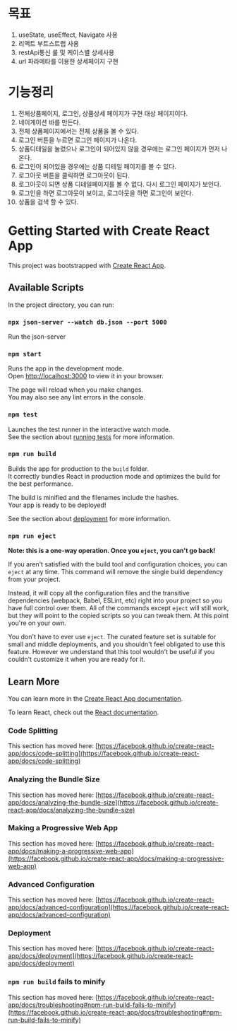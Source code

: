 
# 목표
1. useState, useEffect, Navigate 사용
2. 리액트 부트스트랩 사용
3. restApi통신 룰 및 케이스별 상세사용
4. url 파라메타를 이용한 상세페이지 구현

# 기능정리
1. 전체상품페이지, 로그인, 상품상세 페이지가 구현 대상 페이지이다.
2. 네이게이션 바를 만든다.
3. 전체 상품페이지에서는 전체 상품을 볼 수 있다.
4. 로그인 버튼을 누르면 로그인 페이지가 나온다.
5. 상품디테일을 눌렀으나 로그인이 되어있지 않을 경우에는 로그인 페이지가 먼저 나온다.
6. 로그인이 되어있을 경우에는 상품 디테일 페이지를 볼 수 있다.
7. 로그아웃 버튼을 클릭하면 로그아웃이 된다.
8. 로그아웃이 되면 상품 디테일페이지를 볼 수 없다. 다시 로그인 페이지가 보인다.
9. 로그인을 하면 로그아웃이 보이고, 로그아웃을 하면 로그인이 보인다.
10. 상품을 검색 할 수 있다.
 

# Getting Started with Create React App

This project was bootstrapped with [Create React App](https://github.com/facebook/create-react-app).

## Available Scripts

In the project directory, you can run:

### `npx json-server --watch db.json --port 5000`
Run the json-server

### `npm start`

Runs the app in the development mode.\
Open [http://localhost:3000](http://localhost:3000) to view it in your browser.

The page will reload when you make changes.\
You may also see any lint errors in the console.

### `npm test`

Launches the test runner in the interactive watch mode.\
See the section about [running tests](https://facebook.github.io/create-react-app/docs/running-tests) for more information.

### `npm run build`

Builds the app for production to the `build` folder.\
It correctly bundles React in production mode and optimizes the build for the best performance.

The build is minified and the filenames include the hashes.\
Your app is ready to be deployed!

See the section about [deployment](https://facebook.github.io/create-react-app/docs/deployment) for more information.

### `npm run eject`

**Note: this is a one-way operation. Once you `eject`, you can't go back!**

If you aren't satisfied with the build tool and configuration choices, you can `eject` at any time. This command will remove the single build dependency from your project.

Instead, it will copy all the configuration files and the transitive dependencies (webpack, Babel, ESLint, etc) right into your project so you have full control over them. All of the commands except `eject` will still work, but they will point to the copied scripts so you can tweak them. At this point you're on your own.

You don't have to ever use `eject`. The curated feature set is suitable for small and middle deployments, and you shouldn't feel obligated to use this feature. However we understand that this tool wouldn't be useful if you couldn't customize it when you are ready for it.

## Learn More

You can learn more in the [Create React App documentation](https://facebook.github.io/create-react-app/docs/getting-started).

To learn React, check out the [React documentation](https://reactjs.org/).

### Code Splitting

This section has moved here: [https://facebook.github.io/create-react-app/docs/code-splitting](https://facebook.github.io/create-react-app/docs/code-splitting)

### Analyzing the Bundle Size

This section has moved here: [https://facebook.github.io/create-react-app/docs/analyzing-the-bundle-size](https://facebook.github.io/create-react-app/docs/analyzing-the-bundle-size)

### Making a Progressive Web App

This section has moved here: [https://facebook.github.io/create-react-app/docs/making-a-progressive-web-app](https://facebook.github.io/create-react-app/docs/making-a-progressive-web-app)

### Advanced Configuration

This section has moved here: [https://facebook.github.io/create-react-app/docs/advanced-configuration](https://facebook.github.io/create-react-app/docs/advanced-configuration)

### Deployment

This section has moved here: [https://facebook.github.io/create-react-app/docs/deployment](https://facebook.github.io/create-react-app/docs/deployment)

### `npm run build` fails to minify

This section has moved here: [https://facebook.github.io/create-react-app/docs/troubleshooting#npm-run-build-fails-to-minify](https://facebook.github.io/create-react-app/docs/troubleshooting#npm-run-build-fails-to-minify)
